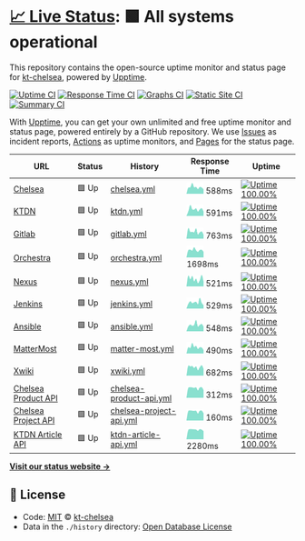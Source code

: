 # [📈 Live Status](https://kt-chelsea.github.io/status/): <!--live status--> **🟩 All systems operational**

This repository contains the open-source uptime monitor and status page for [kt-chelsea](https://kt-chelsea.github.io/status/), powered by [Upptime](https://github.com/upptime/upptime).

[![Uptime CI](https://github.com/koj-co/upptime/workflows/Uptime%20CI/badge.svg)](https://github.com/koj-co/upptime/actions?query=workflow%3A%22Uptime+CI%22)
[![Response Time CI](https://github.com/koj-co/upptime/workflows/Response%20Time%20CI/badge.svg)](https://github.com/koj-co/upptime/actions?query=workflow%3A%22Response+Time+CI%22)
[![Graphs CI](https://github.com/koj-co/upptime/workflows/Graphs%20CI/badge.svg)](https://github.com/koj-co/upptime/actions?query=workflow%3A%22Graphs+CI%22)
[![Static Site CI](https://github.com/koj-co/upptime/workflows/Static%20Site%20CI/badge.svg)](https://github.com/koj-co/upptime/actions?query=workflow%3A%22Static+Site+CI%22)
[![Summary CI](https://github.com/koj-co/upptime/workflows/Summary%20CI/badge.svg)](https://github.com/koj-co/upptime/actions?query=workflow%3A%22Summary+CI%22)

With [Upptime](https://upptime.js.org), you can get your own unlimited and free uptime monitor and status page, powered entirely by a GitHub repository. We use [Issues](https://github.com/kt-chelsea/status/issues) as incident reports, [Actions](https://github.com/kt-chelsea/status/actions) as uptime monitors, and [Pages](https://kt-chelsea.github.io/status/) for the status page.

<!--start: status pages-->
<!-- This summary is generated by Upptime (https://github.com/upptime/upptime) -->
<!-- Do not edit this manually, your changes will be overwritten -->

| URL                                                              | Status | History                                                                                                        | Response Time                                                                            | Uptime                                                                                                                                                                                                                                     |
| ---------------------------------------------------------------- | ------ | -------------------------------------------------------------------------------------------------------------- | ---------------------------------------------------------------------------------------- | ------------------------------------------------------------------------------------------------------------------------------------------------------------------------------------------------------------------------------------------ |
| [Chelsea](http://chelsea.kt.co.kr)                               | 🟩 Up  | [chelsea.yml](https://github.com/kt-chelsea/status/commits/master/history/chelsea.yml)                         | <img alt="Response time graph" src="./graphs/chelsea.png" height="20"> 588ms             | [![Uptime 100.00%](https://img.shields.io/endpoint?url=https%3A%2F%2Fraw.githubusercontent.com%2Fkt-chelsea%2Fstatus%2Fmaster%2Fapi%2Fchelsea%2Fuptime.json)](https://kt-chelsea.github.io/status/history/chelsea)                         |
| [KTDN](http://ktdn.chelsea.kt.co.kr)                             | 🟩 Up  | [ktdn.yml](https://github.com/kt-chelsea/status/commits/master/history/ktdn.yml)                               | <img alt="Response time graph" src="./graphs/ktdn.png" height="20"> 591ms                | [![Uptime 100.00%](https://img.shields.io/endpoint?url=https%3A%2F%2Fraw.githubusercontent.com%2Fkt-chelsea%2Fstatus%2Fmaster%2Fapi%2Fktdn%2Fuptime.json)](https://kt-chelsea.github.io/status/history/ktdn)                               |
| [Gitlab](http://scm.chelsea.kt.co.kr)                            | 🟩 Up  | [gitlab.yml](https://github.com/kt-chelsea/status/commits/master/history/gitlab.yml)                           | <img alt="Response time graph" src="./graphs/gitlab.png" height="20"> 763ms              | [![Uptime 100.00%](https://img.shields.io/endpoint?url=https%3A%2F%2Fraw.githubusercontent.com%2Fkt-chelsea%2Fstatus%2Fmaster%2Fapi%2Fgitlab%2Fuptime.json)](https://kt-chelsea.github.io/status/history/gitlab)                           |
| [Orchestra](http://issue.chelsea.kt.co.kr)                       | 🟩 Up  | [orchestra.yml](https://github.com/kt-chelsea/status/commits/master/history/orchestra.yml)                     | <img alt="Response time graph" src="./graphs/orchestra.png" height="20"> 1698ms          | [![Uptime 100.00%](https://img.shields.io/endpoint?url=https%3A%2F%2Fraw.githubusercontent.com%2Fkt-chelsea%2Fstatus%2Fmaster%2Fapi%2Forchestra%2Fuptime.json)](https://kt-chelsea.github.io/status/history/orchestra)                     |
| [Nexus](http://repo.chelsea.kt.co.kr)                            | 🟩 Up  | [nexus.yml](https://github.com/kt-chelsea/status/commits/master/history/nexus.yml)                             | <img alt="Response time graph" src="./graphs/nexus.png" height="20"> 521ms               | [![Uptime 100.00%](https://img.shields.io/endpoint?url=https%3A%2F%2Fraw.githubusercontent.com%2Fkt-chelsea%2Fstatus%2Fmaster%2Fapi%2Fnexus%2Fuptime.json)](https://kt-chelsea.github.io/status/history/nexus)                             |
| [Jenkins](http://build.chelsea.kt.co.kr)                         | 🟩 Up  | [jenkins.yml](https://github.com/kt-chelsea/status/commits/master/history/jenkins.yml)                         | <img alt="Response time graph" src="./graphs/jenkins.png" height="20"> 529ms             | [![Uptime 100.00%](https://img.shields.io/endpoint?url=https%3A%2F%2Fraw.githubusercontent.com%2Fkt-chelsea%2Fstatus%2Fmaster%2Fapi%2Fjenkins%2Fuptime.json)](https://kt-chelsea.github.io/status/history/jenkins)                         |
| [Ansible](http://deploy.chelsea.kt.co.kr/#/login)                | 🟩 Up  | [ansible.yml](https://github.com/kt-chelsea/status/commits/master/history/ansible.yml)                         | <img alt="Response time graph" src="./graphs/ansible.png" height="20"> 548ms             | [![Uptime 100.00%](https://img.shields.io/endpoint?url=https%3A%2F%2Fraw.githubusercontent.com%2Fkt-chelsea%2Fstatus%2Fmaster%2Fapi%2Fansible%2Fuptime.json)](https://kt-chelsea.github.io/status/history/ansible)                         |
| [MatterMost](http://chat.chelsea.kt.co.kr/login)                 | 🟩 Up  | [matter-most.yml](https://github.com/kt-chelsea/status/commits/master/history/matter-most.yml)                 | <img alt="Response time graph" src="./graphs/matter-most.png" height="20"> 490ms         | [![Uptime 100.00%](https://img.shields.io/endpoint?url=https%3A%2F%2Fraw.githubusercontent.com%2Fkt-chelsea%2Fstatus%2Fmaster%2Fapi%2Fmatter-most%2Fuptime.json)](https://kt-chelsea.github.io/status/history/matter-most)                 |
| [Xwiki](http://wiki.chelsea.kt.co.kr/xwiki/bin/view/Main/)       | 🟩 Up  | [xwiki.yml](https://github.com/kt-chelsea/status/commits/master/history/xwiki.yml)                             | <img alt="Response time graph" src="./graphs/xwiki.png" height="20"> 682ms               | [![Uptime 100.00%](https://img.shields.io/endpoint?url=https%3A%2F%2Fraw.githubusercontent.com%2Fkt-chelsea%2Fstatus%2Fmaster%2Fapi%2Fxwiki%2Fuptime.json)](https://kt-chelsea.github.io/status/history/xwiki)                             |
| [Chelsea Product API](http://chelsea.kt.co.kr/chelsea/product)   | 🟩 Up  | [chelsea-product-api.yml](https://github.com/kt-chelsea/status/commits/master/history/chelsea-product-api.yml) | <img alt="Response time graph" src="./graphs/chelsea-product-api.png" height="20"> 312ms | [![Uptime 100.00%](https://img.shields.io/endpoint?url=https%3A%2F%2Fraw.githubusercontent.com%2Fkt-chelsea%2Fstatus%2Fmaster%2Fapi%2Fchelsea-product-api%2Fuptime.json)](https://kt-chelsea.github.io/status/history/chelsea-product-api) |
| [Chelsea Project API](http://chelsea.kt.co.kr/chelsea/project)   | 🟩 Up  | [chelsea-project-api.yml](https://github.com/kt-chelsea/status/commits/master/history/chelsea-project-api.yml) | <img alt="Response time graph" src="./graphs/chelsea-project-api.png" height="20"> 160ms | [![Uptime 100.00%](https://img.shields.io/endpoint?url=https%3A%2F%2Fraw.githubusercontent.com%2Fkt-chelsea%2Fstatus%2Fmaster%2Fapi%2Fchelsea-project-api%2Fuptime.json)](https://kt-chelsea.github.io/status/history/chelsea-project-api) |
| [KTDN Article API](http://ktdn.chelsea.kt.co.kr/api/v1/articles) | 🟩 Up  | [ktdn-article-api.yml](https://github.com/kt-chelsea/status/commits/master/history/ktdn-article-api.yml)       | <img alt="Response time graph" src="./graphs/ktdn-article-api.png" height="20"> 2280ms   | [![Uptime 100.00%](https://img.shields.io/endpoint?url=https%3A%2F%2Fraw.githubusercontent.com%2Fkt-chelsea%2Fstatus%2Fmaster%2Fapi%2Fktdn-article-api%2Fuptime.json)](https://kt-chelsea.github.io/status/history/ktdn-article-api)       |

<!--end: status pages-->

[**Visit our status website →**](https://kt-chelsea.github.io/status/)

## 📄 License

- Code: [MIT](./LICENSE) © [kt-chelsea](https://kt-chelsea.github.io/status/)
- Data in the `./history` directory: [Open Database License](https://opendatacommons.org/licenses/odbl/1-0/)
